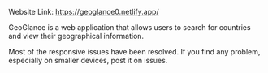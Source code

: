 Website Link: https://geoglance0.netlify.app/

GeoGlance is a web application that allows users to search for countries and view their geographical information.

Most of the responsive issues have been resolved. If you find any problem, especially on smaller devices, post it on issues.




